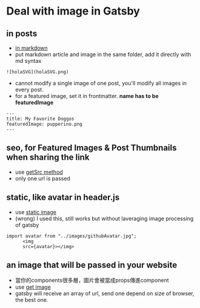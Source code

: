 # Deal with image in Gatsby

## in posts
- [in markdown](https://www.gatsbyjs.com/docs/working-with-images-in-markdown/)
- put markdown article and image in the same folder, add it directly with md syntax
```
![holaSVG](holaSVG.png)
```
- cannot modify a single image of one post, you'll modify all images in every post.
- for a featured image, set it in frontmatter. **name has to be featuredImage**
```
---
title: My Favorite Doggos
featuredImage: pupperino.png
---
```

## seo, for Featured Images & Post Thumbnails when sharing the link
- use [getSrc method](https://www.gatsbyjs.com/docs/reference/built-in-components/gatsby-plugin-image/#getsrc)
- only one url is passed

## static, like avatar in header.js
- use [static image](https://www.gatsbyjs.com/docs/reference/built-in-components/gatsby-plugin-image/#staticimage)
- (wrong)   I used this, still works but without laveraging image processing of gatsby
```
import avatar from "../images/githubAvatar.jpg";
      <img
      src={avatar}></img>
```

## an image that will be passed in your website
- 當你的components很多層，圖片會被當成props傳進component
- use [get image](https://www.gatsbyjs.com/docs/reference/built-in-components/gatsby-plugin-image/#getimage)
- gatsby will receive an array of url, send one depend on size of browser, the best one.
